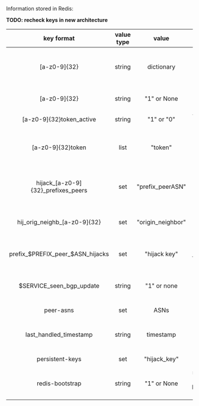 Information stored in Redis:

**TODO: recheck keys in new architecture**

| key format | value type | value | description |
|:---:|:---:|:---:|:---:|
| [a-z0-9]{32}                          | string    | dictionary        | hijack ephemeral key with all details in value      |
| [a-z0-9]{32}                          | string    | "1" or None       | BGP update persistent key                           |
| [a-z0-9]{32}token_active              | string    | "1" or "0"        | track if token is active                            |
| [a-z0-9]{32}token                     | list      | "token"           | used with BLPOP like a mutex for hijack processing  |
| hijack_[a-z0-9]{32}_prefixes_peers    | set       | "prefix_peerASN"  | get prefixes and peer ASes from ephemeral hijack key|
| hij_orig_neighb_[a-z0-9]{32}          | set       | "origin_neighbor" | store origin-neighbor pairs per hijack              |
| prefix_$PREFIX_peer_$ASN_hijacks      | set       | "hijack key"      | store the hijack keys for this prefix and peer asn  |
| $SERVICE_seen_bgp_update              | string    | "1" or none       | check if we saw update the last X minutes           |
| peer-asns                             | set       | ASNs              | peer ASNs as numbers                                |
| last_handled_timestamp                | string    | timestamp         | last BGP update handled timestamp                   |
| persistent-keys                       | set       | "hijack_key"      | persistent hijack keys                              |
| redis-bootstrap                       | string    | "1" or None       | signal if redis is bootstrapped by DB               |
